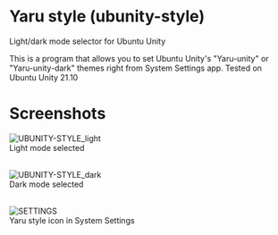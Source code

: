 # Yaru style (ubunity-style)
Light/dark mode selector for Ubuntu Unity

 This is a program that allows you to set
 Ubuntu Unity's "Yaru-unity" or "Yaru-unity-dark"
 themes right from System Settings app.
 Tested on Ubuntu Unity 21.10

# Screenshots
![UBUNITY-STYLE_light](https://user-images.githubusercontent.com/36552450/158227260-c2aac45c-2166-4d81-9c41-a7ce3cdb105e.png)
<br>Light mode selected<br><br>

![UBUNITY-STYLE_dark](https://user-images.githubusercontent.com/36552450/158227290-f4dc054d-8e7a-41de-8b24-1309d555fa0a.png)
<br>Dark mode selected<br><br>

![SETTINGS](https://user-images.githubusercontent.com/36552450/158227333-fa3d77b3-22b5-469f-a35a-ecc3398d5ef7.png)
<br>Yaru style icon in System Settings<br><br>
